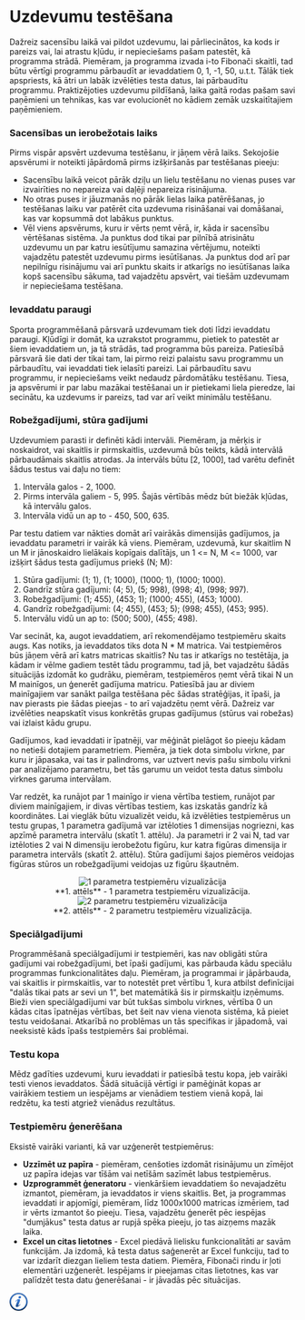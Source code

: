 # Uzdevumu testēšana

Dažreiz sacensību laikā vai pildot uzdevumu, lai pārliecinātos, ka kods ir pareizs vai, lai atrastu kļūdu, ir nepieciešams pašam patestēt, kā programma strādā. Piemēram, ja programma izvada i-to Fibonači skaitli, tad būtu vērtīgi programmu pārbaudīt ar ievaddatiem 0, 1, -1, 50, u.t.t. Tālāk tiek apspriests, kā ātri un labāk izvēlēties testa datus, lai pārbaudītu programmu. Praktizējoties uzdevumu pildīšanā, laika gaitā rodas pašam savi paņēmieni un tehnikas, kas var evolucionēt no kādiem zemāk uzskaitītajiem paņēmieniem.

### Sacensības un ierobežotais laiks

Pirms vispār apsvērt uzdevuma testēšanu, ir jāņem vērā laiks. Sekojošie apsvērumi ir noteikti jāpārdomā pirms izšķiršanās par testēšanas pieeju:

- Sacensību laikā veicot pārāk dziļu un lielu testēšanu no vienas puses var izvairīties no nepareiza vai daļēji nepareiza risinājuma.
- No otras puses ir jāuzmanās no pārāk lielas laika patērēšanas, jo testēšanas laiku var patērēt cita uzdevuma risināšanai vai domāšanai, kas var kopsummā dot labākus punktus. 
- Vēl viens apsvērums, kuru ir vērts ņemt vērā, ir, kāda ir sacensību vērtēšanas sistēma. Ja punktus dod tikai par pilnībā atrisinātu uzdevumu un par katru iesūtījumu samazina vērtējumu, noteikti vajadzētu patestēt uzdevumu pirms iesūtīšanas. Ja punktus dod arī par nepilnīgu risinājumu vai arī punktu skaits ir atkarīgs no iesūtīšanas laika kopš sacensību sākuma, tad vajadzētu apsvērt, vai tiešām uzdevumam ir nepieciešama testēšana.

### Ievaddatu paraugi

Sporta programmēšanā pārsvarā uzdevumam tiek doti līdzi ievaddatu paraugi. Kļūdīgi ir domāt, ka uzrakstot programmu, pietiek to patestēt ar šiem ievaddatiem un, ja tā strādās, tad programma būs pareiza. Patiesībā pārsvarā šie dati der tikai tam, lai pirmo reizi palaistu savu programmu un pārbaudītu, vai ievaddati tiek ielasīti pareizi. Lai pārbaudītu savu programmu, ir nepieciešams veikt nedaudz pārdomātāku testēšanu. Tiesa, ja apsvērumi ir par labu mazākai testēšanai un ir pietiekami liela pieredze, lai secinātu, ka uzdevums ir pareizs, tad var arī veikt minimālu testēšanu.

### Robežgadījumi, stūra gadījumi

Uzdevumiem parasti ir definēti kādi intervāli. Piemēram, ja mērķis ir noskaidrot, vai skaitlis ir pirmskaitlis, uzdevumā būs teikts, kādā intervālā pārbaudāmais skaitlis atrodas. Ja intervāls būtu [2, 1000], tad varētu definēt šādus testus vai daļu no tiem:

1. Intervāla galos - 2, 1000.
1. Pirms intervāla galiem - 5, 995. Šajās vērtībās mēdz būt biežāk kļūdas, kā intervālu galos.
1. Intervāla vidū un ap to - 450, 500, 635.

Par testu datiem var nākties domāt arī vairākās dimensijās gadījumos, ja ievaddatu parametri ir vairāk kā viens. Piemēram, uzdevumā, kur skaitlim N un M ir jānoskaidro lielākais kopīgais dalītājs, un 1 <= N, M <= 1000, var izšķirt šādus testa gadījumus priekš (N; M):

1. Stūra gadījumi: (1; 1), (1; 1000), (1000; 1), (1000; 1000).
1. Gandrīz stūra gadījumi: (4; 5), (5; 998), (998; 4), (998; 997).
1. Robežgadījumi: (1; 455), (453; 1); (1000; 455), (453; 1000).
1. Gandrīz robežgadījumi: (4; 455), (453; 5); (998; 455), (453; 995).
1. Intervālu vidū un ap to: (500; 500), (455; 498).

Var secināt, ka, augot ievaddatiem, arī rekomendējamo testpiemēru skaits augs. Kas notiks, ja ievaddatos tiks dota N * M matrica. Vai testpiemēros būs jāņem vērā arī katrs matricas skaitlis? Nu tas ir atkarīgs no testētāja, ja kādam ir vēlme gadiem testēt tādu programmu, tad jā, bet vajadzētu šādās situācijās izdomāt ko gudrāku, piemēram, testpiemēros ņemt vērā tikai N un M mainīgos, un ģenerēt gadījuma matricu. Patiesībā jau ar diviem mainīgajiem var sanākt pailga testēšana pēc šādas stratēģijas, it īpaši, ja nav pierasts pie šādas pieejas - to arī vajadzētu ņemt vērā. Dažreiz var izvēlēties neapskatīt visus konkrētās grupas gadījumus (stūrus vai robežas) vai izlaist kādu grupu.

Gadījumos, kad ievaddati ir īpatnēji, var mēģināt pielāgot šo pieeju kādam no netieši dotajiem parametriem. Piemēra, ja tiek dota simbolu virkne, par kuru ir jāpasaka, vai tas ir palindroms, var uztvert nevis pašu simbolu virkni par analizējamo parametru, bet tās garumu un veidot testa datus simbolu virknes garuma intervālam.

Var redzēt, ka runājot par 1 mainīgo ir viena vērtība testiem, runājot par diviem mainīgajiem, ir divas vērtības testiem, kas izskatās gandrīz kā koordinātes. Lai vieglāk būtu vizualizēt veidu, kā izvēlēties testpiemērus un testu grupas, 1 parametra gadījumā var iztēloties 1 dimensijas nogriezni, kas apzīmē parametra intervālu (skatīt 1. attēlu). Ja parametri ir 2 vai N, tad var iztēloties 2 vai N dimensiju ierobežotu figūru, kur katra figūras dimensija ir parametra intervāls (skatīt 2. attēlu). Stūra gadījumi šajos piemēros veidojas figūras stūros un robežgadījumi veidojas uz figūru šķautnēm.

<center><img alt="1 parametra testpiemēru vizualizācija" src="/media/theory/test_1_dimensija.png" /></center>

<center>**1. attēls** - 1 parametra testpiemēru vizualizācija.</center>

<center><img alt="2 parametru testpiemēru vizualizācija" src="/media/theory/test_2_dimensija.png" /></center>

<center>**2. attēls** - 2 parametru testpiemēru vizualizācija.</center>

### Speciālgadījumi

Programmēšanā speciālgadījumi ir testpiemēri, kas nav obligāti stūra gadījumi vai robežgadījumi, bet īpaši gadījumi, kas pārbauda kādu speciālu programmas funkcionalitātes daļu. Piemēram, ja programmai ir jāpārbauda, vai skaitlis ir pirmskaitlis, var to notestēt pret vērtību 1, kura atbilst definīcijai "dalās tikai pats ar sevi un 1", bet matemātikā šis ir pirmskaitļu izņēmums. Bieži vien speciālgadījumi var būt tukšas simbolu virknes, vērtība 0 un kādas citas īpatnējas vērtības, bet šeit nav viena vienota sistēma, kā pieiet testu veidošanai. Atkarībā no problēmas un tās specifikas ir jāpadomā, vai neeksistē kāds īpašs testpiemērs šai problēmai.

### Testu kopa

Mēdz gadīties uzdevumi, kuru ievaddati ir patiesībā testu kopa, jeb vairāki testi vienos ievaddatos. Šādā situācijā vērtīgi ir pamēģināt kopas ar vairākiem testiem un iespējams ar vienādiem testiem vienā kopā, lai redzētu, ka testi atgriež vienādus rezultātus.

### Testpiemēru ģenerēšana

Eksistē vairāki varianti, kā var uzģenerēt testpiemērus:

- **Uzzīmēt uz papīra** - piemēram, cenšoties izdomāt risinājumu un zīmējot uz papīra idejas var tīšām vai netīšām sazīmēt labus testpiemērus.
- **Uzprogrammēt ģeneratoru** - vienkāršiem ievaddatiem šo nevajadzētu izmantot, piemēram, ja ievaddatos ir viens skaitlis. Bet, ja programmas ievaddati ir apjomīgi, piemēram, līdz 1000x1000 matricas izmēriem, tad ir vērts izmantot šo pieeju. Tiesa, vajadzētu ģenerēt pēc iespējas "dumjākus" testa datus ar rupjā spēka pieeju, jo tas aizņems mazāk laika.
- **Excel un citas lietotnes** - Excel piedāvā lielisku funkcionalitāti ar savām funkcijām. Ja izdomā, kā testa datus saģenerēt ar Excel funkciju, tad to var izdarīt diezgan lieliem testa datiem. Piemēra, Fibonači rindu ir ļoti elementāri uzģenerēt. Iespējams ir pieejamas citas lietotnes, kas var palīdzēt testa datu ģenerēšanai - ir jāvadās pēc situācijas.


<a href="http://www.quora.com/Competitive-Programming/How-do-I-learn-to-quickly-write-test-cases-for-algorithm-competitions-like-TopCoder-SRMs-and-ACM-ICPC" target="_blank">![Vairāk informācija](/media/theory/information.png)</a>